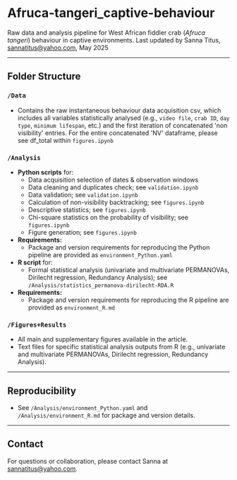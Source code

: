 # Afruca-tangeri_captive-behaviour

Raw data and analysis pipeline for West African fiddler crab (*Afruca tangeri*) behaviour in captive environments. Last updated by Sanna Titus, sannatitus@yahoo.com, May 2025 

---

## Folder Structure

### `/Data`
- Contains the raw instantaneous behaviour data acquisition csv, which includes all variables statistically analysed (e.g., `video file`, `crab ID`, `day type`, `minimum lifespan`, etc.) and the first iteration of concatenated 'non visibility' entries. For the entire concatenated 'NV' dataframe, please see df_total within `figures.ipynb`

### `/Analysis`
- **Python scripts** for:
  - Data acquisition selection of dates & observation windows 
  - Data cleaning and duplicates check; see `validation.ipynb`
  - Data validation; see `validation.ipynb`
  - Calculation of non-visibility backtracking; see `figures.ipynb`
  - Descriptive statistics; see `figures.ipynb`
  - Chi-square statistics on the probability of visibility; see `figures.ipynb`
  - Figure generation; see `figures.ipynb`
- **Requirements:**  
  - Package and version requirements for reproducing the Python pipeline are provided as `environment_Python.yaml`
- **R script** for:
  - Formal statistical analysis (univariate and multivariate PERMANOVAs, Dirilecht regression, Redundancy Analysis); see `/Analysis/statistics_permanova-dirilecht-RDA.R`
- **Requirements:**  
  - Package and version requirements for reproducing the R pipeline are provided as `environment_R.md`

### `/Figures+Results`
- All main and supplementary figures available in the article.
- Text files for specific statistical analysis outputs from R (e.g., univariate and multivariate PERMANOVAs, Dirilecht regression, Redundancy Analysis).

---

## Reproducibility

- See `/Analysis/environment_Python.yaml` and `/Analysis/environment_R.md` for package and version details.

---

## Contact

For questions or collaboration, please contact Sanna at sannatitus@yahoo.com. 
